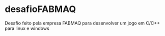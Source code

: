 # desafioFABMAQ
Desafio feito pela empresa FABMAQ para desenvolver um jogo em C/C++ para linux e windows
